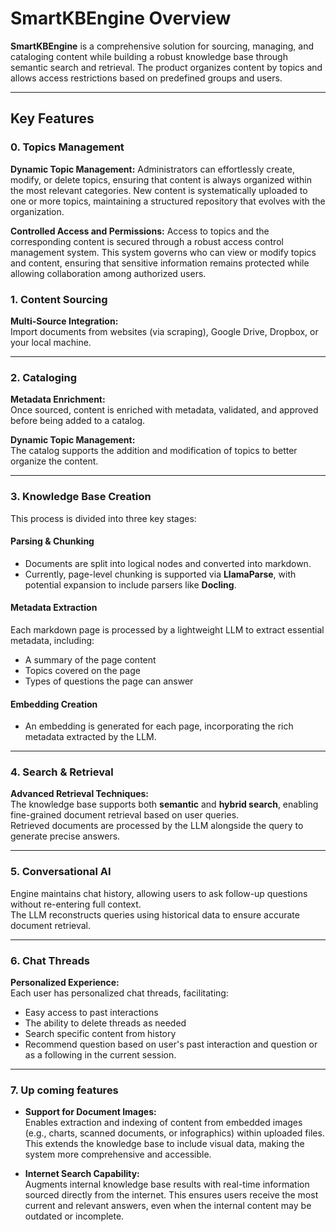 # SmartKBEngine Overview

**SmartKBEngine** is a comprehensive solution for sourcing, managing, and cataloging content while building a robust knowledge base through semantic search and retrieval. The product organizes content by topics and allows access restrictions based on predefined groups and users.

---

## Key Features

### 0. Topics Management

**Dynamic Topic Management:**
Administrators can effortlessly create, modify, or delete topics, ensuring that content is always organized within the most relevant categories. New content is systematically uploaded to one or more topics, maintaining a structured repository that evolves with the organization.

**Controlled Access and Permissions:**
Access to topics and the corresponding content is secured through a robust access control management system. This system governs who can view or modify topics and content, ensuring that sensitive information remains protected while allowing collaboration among authorized users.

### 1. Content Sourcing

**Multi-Source Integration:**  
Import documents from websites (via scraping), Google Drive, Dropbox, or your local machine.

---

### 2. Cataloging

**Metadata Enrichment:**  
Once sourced, content is enriched with metadata, validated, and approved before being added to a catalog.

**Dynamic Topic Management:**  
The catalog supports the addition and modification of topics to better organize the content.

---

### 3. Knowledge Base Creation

This process is divided into three key stages:

#### Parsing & Chunking
- Documents are split into logical nodes and converted into markdown.
- Currently, page-level chunking is supported via **LlamaParse**, with potential expansion to include parsers like **Docling**.

#### Metadata Extraction
Each markdown page is processed by a lightweight LLM to extract essential metadata, including:
- A summary of the page content
- Topics covered on the page
- Types of questions the page can answer

#### Embedding Creation
- An embedding is generated for each page, incorporating the rich metadata extracted by the LLM.

---

### 4. Search & Retrieval

**Advanced Retrieval Techniques:**  
The knowledge base supports both **semantic** and **hybrid search**, enabling fine-grained document retrieval based on user queries.  
Retrieved documents are processed by the LLM alongside the query to generate precise answers.

---

### 5. Conversational AI
Engine maintains chat history, allowing users to ask follow-up questions without re-entering full context.  
The LLM reconstructs queries using historical data to ensure accurate document retrieval.

---

### 6. Chat Threads

**Personalized Experience:**  
Each user has personalized chat threads, facilitating:
- Easy access to past interactions
- The ability to delete threads as needed
- Search specific content from history
- Recommend question based on user's past interaction and question or as a following in the current session.

---

### 7. Up coming features
- **Support for Document Images:**  
  Enables extraction and indexing of content from embedded images (e.g., charts, scanned documents, or infographics) within uploaded files. This extends the knowledge base to include visual data, making the system more comprehensive and accessible.

- **Internet Search Capability:**  
  Augments internal knowledge base results with real-time information sourced directly from the internet. This ensures users receive the most current and relevant answers, even when the internal content may be outdated or incomplete.
